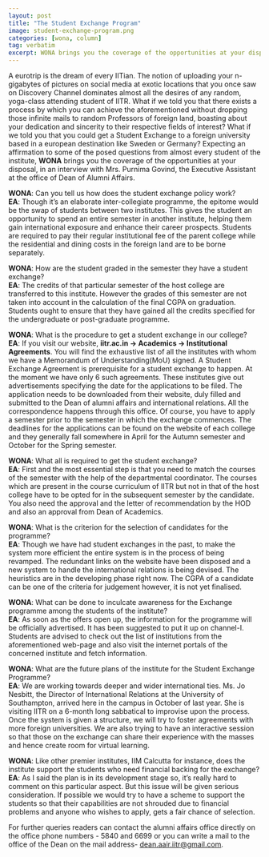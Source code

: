```yaml
---
layout: post
title: "The Student Exchange Program"
image: student-exchange-program.png
categories: [wona, column]
tag: verbatim
excerpt: WONA brings you the coverage of the opportunities at your disposal, in an interview with Mrs. Purnima Govind, the Executive Assistant at the office of Dean of Alumni Affairs.
---
```

A eurotrip is the dream of every IITian. The notion of uploading your n-gigabytes of pictures on social media at exotic locations that you once saw on Discovery Channel dominates almost all the desires of any random, yoga-class attending student of IITR. 
What if we told you that there exists a process by which you can achieve the aforementioned without dropping those infinite mails to random Professors of foreign land, boasting about your dedication and sincerity to their respective fields of interest? What if we told you that you could get a Student Exchange to a foreign university based in a european destination like Sweden or Germany? Expecting an affirmation to some of the posed questions from almost every student of the institute, __WONA__ brings you the coverage of the opportunities at your disposal, in an interview with Mrs. Purnima Govind, the Executive Assistant at the office of Dean of Alumni Affairs.

__WONA__: Can you tell us how does the student exchange policy work? <br />
__EA__: Though it’s an elaborate inter-collegiate programme, the epitome would be the swap of students between two institutes. This gives the student an opportunity to spend an entire semester in another institute, helping them gain international exposure and enhance their career prospects. Students are required to pay their regular institutional fee of the parent college while the residential and dining costs in the foreign land are to be borne separately.

__WONA__: How are the student graded in the semester they have a student exchange? <br />
__EA__: The credits of that particular semester of the host college are transferred to this institute. However the grades of this semester are not taken into account in the calculation of the final CGPA on graduation. Students ought to ensure that they have gained all the credits specified for the undergraduate or post-graduate programme.

__WONA__: What is the procedure to get a student exchange in our college?  <br />                                                         __EA__: If you visit our website, __iitr.ac.in -> Academics -> Institutional Agreements__. You will find the exhaustive list of all the institutes with whom we have a Memorandum of Understanding(MoU) signed. A Student Exchange Agreement is prerequisite for a student exchange to happen. At the moment we have only 6 such agreements. These institutes give out advertisements specifying the date for the applications to be filed. The application needs to be downloaded from their website, duly filled and submitted to the Dean of alumni affairs and international relations. All the correspondence happens through this office. Of course, you have to apply a semester prior to the semester in which the exchange commences. The deadlines for the applications can be found on the website of each college and they generally fall somewhere in April for the Autumn semester and October for the Spring semester.

__WONA__: What all is required to get the student exchange?                                                                  
__EA__: First and the most essential step is that you need to match the courses of the semester with the help of the departmental coordinator. The courses which are present in the course curriculum of IITR but not in that of the host college have to be opted for in the subsequent semester by the candidate. You also need the approval and the letter of recommendation by the HOD and also an approval from Dean of Academics.

__WONA__: What is the criterion for the selection of candidates for the programme?                              
__EA__: Though we have had student exchanges in the past, to make the system more efficient the entire system is in the process of being revamped. The redundant links on the website have been disposed and a new system to handle the international relations is being devised. The heuristics are in the developing phase right now. The CGPA of a candidate can be one of the criteria for judgement however, it is not yet finalised.

__WONA__: What can be done to inculcate awareness for the Exchange programme among the students of the institute?                                                                                                                                                             
__EA__: As soon as the offers open up, the information for the programme will be officially advertised. It has been suggested to put it up on channel-I. Students are advised to check out the list of institutions from the aforementioned web-page and also visit the internet portals of the concerned institute and fetch information.

__WONA__: What are the future plans of the institute for the Student Exchange Programme?                                                                                                                              
__EA__: We are working towards deeper and wider international ties. Ms. Jo Nesbitt, the Director of International Relations at the University of Southampton, arrived here in the campus in October of last year. She is visiting IITR on a 6-month long sabbatical to improvise upon the process. Once the system is given a structure, we will try to foster agreements with more foreign universities. We are also trying to have an interactive session so that those on the exchange can share their experience with the masses and hence create room for virtual learning.

__WONA__: Like other premier institutes, IIM Calcutta for instance, does the institute support the students who need financial backing for the exchange?                                                                                                                   
__EA__: As I said the plan is in its development stage so, it’s really hard to comment on this particular aspect. But this issue will be given serious consideration. If possible we would try to have a scheme to support the students so that their capabilities are not shrouded due to financial problems and anyone who wishes to apply, gets a fair chance of selection.
 
For further queries readers can contact the alumni affairs office directly on the office phone numbers - 5840 and 6699 or you can write a mail to the office of the Dean on the mail address- dean.aair.iitr@gmail.com.
